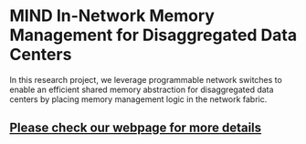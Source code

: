 # MIND In-Network Memory Management for Disaggregated Data Centers
In this research project, we leverage programmable network switches to enable an efficient shared memory abstraction for disaggregated data centers by placing memory management logic in the network fabric.

## [Please check our webpage for more details](https://shsym.github.io/mind/)
